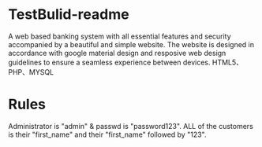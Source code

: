 # TestBulid-readme
A web based banking system with all essential features and security accompanied by a beautiful and simple website. 
The website is designed in accordance with google material design and resposive web design guidelines to ensure a seamless experience between devices.
HTML5、PHP、MYSQL
# Rules
Administrator is "admin" & passwd is "password123".
ALL of the customers is their "first_name" and their "first_name" followed by "123".
